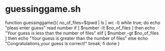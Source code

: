 # guessinggame.sh

function guessinggame(){
    no_of_files=$(pwd | ls | wc -l)
    while true;
    do
        echo "pleas enter  guess"
        read  number
        if [ $number -lt $no_of_files ]
        then
            echo "Your guess is less than the number of files"
        elif [ $number -gt $no_of_files ]
        then
            echo "Your guess is greater than the number of files"
        else
            echo "Congratulations,your guess is correct!"
        break;
        fi
    done
}
